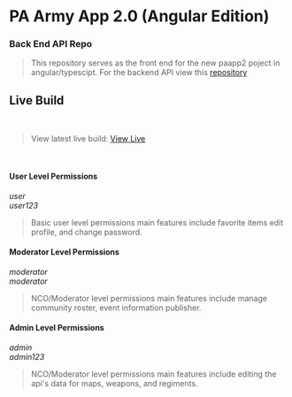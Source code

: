 # PA Army App 2.0 (Angular Edition)
### Back End API Repo
> This repository serves as the front end for the new paapp2 poject in angular/typescipt.
> For the backend API view this [repository](https://github.com/tonywied17/express-paarmy-api)   

## Live Build

<br> 

> View latest live build:
[View Live](https://paapp.tbz.wtf/home)

<br>

#### User Level Permissions
*user*<br>
*user123*
> Basic user level permissions main features include favorite items edit profile, and change password.

#### Moderator Level Permissions
*moderator*<br>
*moderator*
> NCO/Moderator level permissions main features include manage community roster, event information publisher.

#### Admin Level Permissions
*admin*<br>
*admin123*
> NCO/Moderator level permissions main features include editing the api's data for maps, weapons, and regiments.

